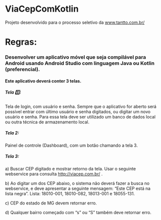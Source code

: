 # ViaCepComKotlin
Projeto desenvolvido para o processo seletivo da www.tantto.com.br/

# Regras:

### Desenvolver um aplicativo móvel que seja compilável para Android usando Android Studio com linguagem Java ou Kotlin (preferencial).


#### Este aplicativo deverá conter 3 telas.

##### Tela :one:: 

Tela de login, com usuário e senha. Sempre que o aplicativo for
aberto será possível entrar com último usuário e senha digitados, ou
digitar um novo usuário e senha. Para essa tela deve ser utilizado um
banco de dados local ou outra técnica de armazenamento local.

##### Tela 2: 

Painel de controle (Dashboard), com um botão chamando a tela 3.

##### Tela 3:

a) Buscar CEP digitado e mostrar retorno da tela. Usar o seguinte
webservice para consulta http://viacep.com.br/ .

b) Ao digitar um dos CEP abaixo, o sistema não deverá fazer a busca no
webservice, e deve apresentar a seguinte mensagem:
“Este CEP está na lista negra”.
Lista: 18010-001, 18010-082, 18013-001 e 18055-131.

c) CEP do estado de MG devem retornar erro.

d) Qualquer bairro começado com “s” ou “S” também deve retornar erro.
